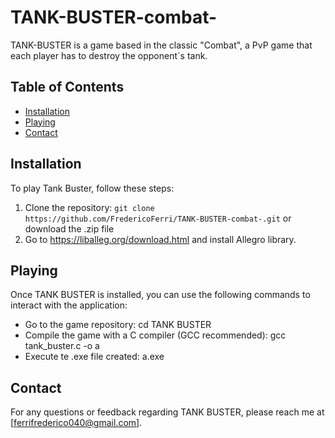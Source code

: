 # TANK-BUSTER-combat-

TANK-BUSTER is a game based in the classic "Combat", a PvP game that each player has to destroy the opponent`s tank.

## Table of Contents

- [Installation](#installation)
- [Playing](#Playing)
- [Contact](#contact)

## Installation

To play Tank Buster, follow these steps:

1. Clone the repository: `git clone https://github.com/FredericoFerri/TANK-BUSTER-combat-.git` or download the .zip file
2. Go to https://liballeg.org/download.html and install Allegro library.

## Playing

Once TANK BUSTER is installed, you can use the following commands to interact with the application:

- Go to the game repository: cd TANK BUSTER
- Compile the game with a C compiler (GCC recommended): gcc tank_buster.c -o a
- Execute te .exe file created: a.exe

## Contact

For any questions or feedback regarding TANK BUSTER, please reach me at [ferrifrederico040@gmail.com]. 
